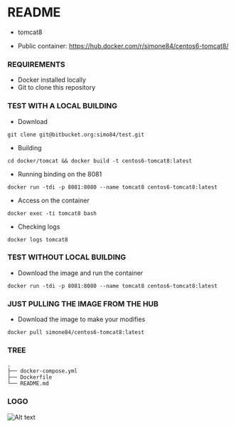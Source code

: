 # README #

- tomcat8
* Public container: https://hub.docker.com/r/simone84/centos6-tomcat8/

### REQUIREMENTS ###

- Docker installed locally
- Git to clone this repository

### TEST WITH A LOCAL BUILDING ###

* Download
```
git clone git@bitbucket.org:simo84/test.git
```
* Building
```
cd docker/tomcat && docker build -t centos6-tomcat8:latest 
```
* Running binding on the 8081
```
docker run -tdi -p 8081:8080 --name tomcat8 centos6-tomcat8:latest
```
* Access on the container
```
docker exec -ti tomcat8 bash
```
* Checking logs
```
docker logs tomcat8
```

### TEST WITHOUT LOCAL BUILDING ###

* Download the image and run the container
```
docker run -tdi -p 8081:8080 --name tomcat8 centos6-tomcat8:latest
```
### JUST PULLING THE IMAGE FROM THE HUB ###
* Download the image to make your modifies
```
docker pull simone84/centos6-tomcat8:latest
```

### TREE ###
```
.
├── docker-compose.yml
├── Dockerfile
└── README.md
```

### LOGO ###
![Alt text](https://encrypted-tbn0.gstatic.com/images?q=tbn:ANd9GcQ6vYal2jzBWUJIvYIZgSEzdCJgbV83CMHreCF6k90XDhqw4GRJ6Q "Tomcat Logo")
